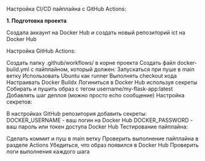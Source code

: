 Настройка CI/CD пайплайна с GitHub Actions:

**1. Подготовка проекта**

Создала аккаунт на Docker Hub и создать новый репозиторий ict на Docker Hub


Настройка GitHub Actions:

Создать папку .github/workflows/ в корне проекта
Создать файл docker-build.yml с пайплайном, который должен:
Запускаться при пуше в main ветку
Использовать Ubuntu как runner
Выполнять checkout кода
Настраивать Docker Buildx
Логиниться в Docker Hub используя секреты
Собирать и пушить образ с тегом username/my-flask-app:latest
Добавлять шаг деплоя (можно просто echo сообщение)
Настройка секретов:

В настройках GitHub репозитория добавить секреты:
DOCKER_USERNAME - ваш логин на Docker Hub
DOCKER_PASSWORD - ваш пароль или токен доступа Docker Hub
Тестирование пайплайна:

Сделать коммит и пуш в main ветку
Проверить выполнение пайплайна в разделе Actions
Убедиться, что образ появился в Docker Hub
Проверить логи выполнения каждого шага

